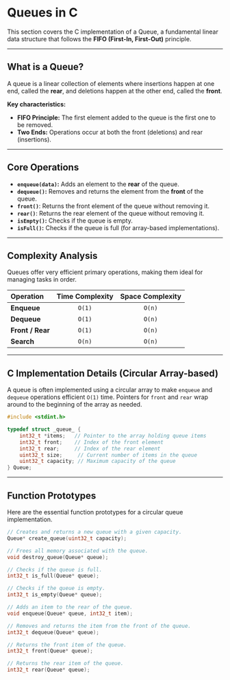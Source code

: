 # Queues in C

This section covers the C implementation of a Queue, a fundamental linear data structure that follows the **FIFO (First-In, First-Out)** principle.

---

##  What is a Queue?

A queue is a linear collection of elements where insertions happen at one end, called the **rear**, and deletions happen at the other end, called the **front**.

**Key characteristics:**
* **FIFO Principle:** The first element added to the queue is the first one to be removed.
* **Two Ends:** Operations occur at both the front (deletions) and rear (insertions).



---

##  Core Operations

* **`enqueue(data)`:** Adds an element to the **rear** of the queue.
* **`dequeue()`:** Removes and returns the element from the **front** of the queue.
* **`front()`**: Returns the front element of the queue without removing it.
* **`rear()`**: Returns the rear element of the queue without removing it.
* **`isEmpty()`:** Checks if the queue is empty.
* **`isFull()`:** Checks if the queue is full (for array-based implementations).

---

##  Complexity Analysis

Queues offer very efficient primary operations, making them ideal for managing tasks in order.

| Operation | Time Complexity | Space Complexity |
| :--- | :---: | :---: |
| **Enqueue** | `O(1)` | `O(n)` |
| **Dequeue** | `O(1)` | `O(n)` |
| **Front / Rear** | `O(1)` | `O(n)` |
| **Search** | `O(n)` | `O(n)` |

---

##  C Implementation Details (Circular Array-based)

A queue is often implemented using a circular array to make `enqueue` and `dequeue` operations efficient `O(1)` time. Pointers for `front` and `rear` wrap around to the beginning of the array as needed.

```c
#include <stdint.h>

typedef struct _queue_ {
    int32_t *items;   // Pointer to the array holding queue items
    int32_t front;    // Index of the front element
    int32_t rear;     // Index of the rear element
    uint32_t size;     // Current number of items in the queue
    uint32_t capacity; // Maximum capacity of the queue
} Queue;
```

---

##  Function Prototypes

Here are the essential function prototypes for a circular queue implementation.

```c
// Creates and returns a new queue with a given capacity.
Queue* create_queue(uint32_t capacity);

// Frees all memory associated with the queue.
void destroy_queue(Queue* queue);

// Checks if the queue is full.
int32_t is_full(Queue* queue);

// Checks if the queue is empty.
int32_t is_empty(Queue* queue);

// Adds an item to the rear of the queue.
void enqueue(Queue* queue, int32_t item);

// Removes and returns the item from the front of the queue.
int32_t dequeue(Queue* queue);

// Returns the front item of the queue.
int32_t front(Queue* queue);

// Returns the rear item of the queue.
int32_t rear(Queue* queue);
```
